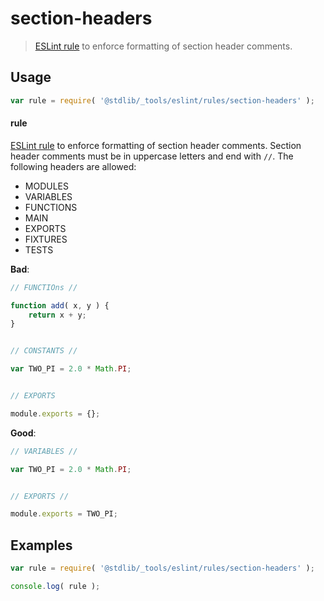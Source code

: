 # section-headers

> [ESLint rule][eslint-rules] to enforce formatting of section header comments.

<section class="intro">

</section>

<!-- /.intro -->

<section class="usage">

## Usage

```javascript
var rule = require( '@stdlib/_tools/eslint/rules/section-headers' );
```

#### rule

[ESLint rule][eslint-rules] to enforce formatting of section header comments. Section header comments must be in uppercase letters and end with `//`. The following headers are allowed:

-   MODULES
-   VARIABLES
-   FUNCTIONS
-   MAIN
-   EXPORTS
-   FIXTURES
-   TESTS

**Bad**:

<!-- eslint-disable stdlib/section-headers -->

```javascript
// FUNCTIOns //

function add( x, y ) {
    return x + y;
}


// CONSTANTS //

var TWO_PI = 2.0 * Math.PI;


// EXPORTS

module.exports = {};
```

**Good**:

```javascript
// VARIABLES //

var TWO_PI = 2.0 * Math.PI;


// EXPORTS //

module.exports = TWO_PI;
```

</section>

<!-- /.usage -->

<section class="examples">

## Examples

```javascript
var rule = require( '@stdlib/_tools/eslint/rules/section-headers' );

console.log( rule );
```

</section>

<!-- /.examples -->

<section class="links">

[eslint-rules]: https://eslint.org/docs/developer-guide/working-with-rules

</section>

<!-- /.links -->
